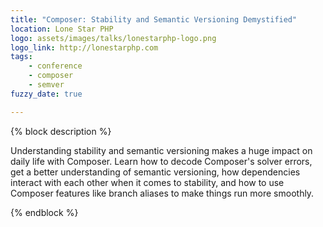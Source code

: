 ```yaml
---
title: "Composer: Stability and Semantic Versioning Demystified"
location: Lone Star PHP
logo: assets/images/talks/lonestarphp-logo.png
logo_link: http://lonestarphp.com
tags:
    - conference
    - composer
    - semver
fuzzy_date: true

---
```

{% block description %}

Understanding stability and semantic versioning makes a huge impact on daily life with Composer. Learn how to decode Composer's solver errors, get a better understanding of semantic versioning, how dependencies interact with each other when it comes to stability, and how to use Composer features like branch aliases to make things run more smoothly.

{% endblock %}
